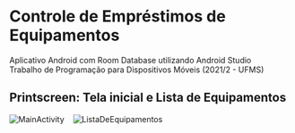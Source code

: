 # Controle de Empréstimos de Equipamentos
Aplicativo Android com Room Database utilizando Android Studio </br>
Trabalho de Programação para Dispositivos Móveis (2021/2 - UFMS) </br>

## Printscreen: Tela inicial e Lista de Equipamentos
![MainActivity](https://github.com/TiagoSanti/controle-de-emprestimos/blob/master/printscreen/MainActivity.png) &nbsp;&nbsp;
![ListaDeEquipamentos](https://github.com/TiagoSanti/controle-de-emprestimos/blob/master/printscreen/ListaDeEquipamentos.png)
